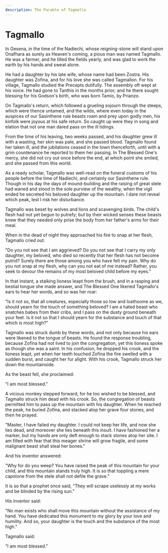 ```yaml
---
description: The Parable of Tagmallo
---
```


# Tagmallo

In Gesena, in the time of the Nadiechi, whose reigning-stone will stand upon Onafhara as surely as Heaven's coming, a pious man was named Tagmallo. He was a farmer, and he tilled the fields yearly, and was glad to work the earth by his hands and sweat alone.&#x20;

He had a daughter by his late wife, whose name had been Zostra. His daughter was Zofina, and for his love she was called Tagmallon. For his village, Tagmallo studied the Precepts dutifully. The assembly oft wept at his voice. He had gone to Tanthis in the months prior; and he there sought blessing for his Godson's birth, who was born Tamio, by Prianzo.&#x20;

On Tagmallo's return, which followed a grueling sojourn through the steeps, which were thence untamed, and the wilds, where even today in the auspices of our Sasinthene rule beasts roam and prey upon godly men, his kinfolk were joyous at his safe return. So caught up were they in song and elation that not one man dared pass on the ill tidings.

From the time of his leaving, two weeks passed, and his daughter grew ill with a wasting, her skin was pale, and she passed blood. Tagmallo found her taken ill, and the jubilations ceased in the town thenceforth, until with a grim countenance he reported to them her passing. In The Blessed One's mercy, she did not cry out once before the end, at which point she smiled, and she passed from this world.

As a ready scholar, Tagmallo was well-read on the funeral customs of his people before the time of Nadiechi, and certainly our Sasinthene rule. Though in his day the days of mound-building and the raising of great stele had waned and stood in the sole purview of the wealthy, when the vigil ended he secreted his beloved daughter up the mountain. I dare not reveal which peak, lest I risk her disturbance.&#x20;

Tagmallo was beset by wolves and lions and scavenging birds. The child's flesh had not yet begun to putrefy; but by their wicked senses these beasts knew that they needed only prise the body from her father's arms for their meal.

When in the dead of night they approached his fire to snap at her flesh, Tagmallo cried out:

"Do you not see that I am aggrieved? Do you not see that I carry my only daughter, my beloved, who died so recently that her flesh has not become putrid? Surely there are those among you who have felt my pain. Why do you not snap at my flesh, why can you not eat of me instead? Rather, you seek to devour the remains of my most beloved child before my eyes."

In that instant, a stalking lioness leapt from the brush, and in a rasping and bestial tongue she made answer, and The Blessed One likened Tagmallo's ears to hear her words, and so was her roar:

"Is it not so, that all creatures, especially those so low and loathsome as we, should yearn for the touch of something beloved? I am a hated beast who snatches babes from their cribs, and I pass on the dusty ground beneath your feet. Is it not so that I should yearn for the substance and touch of that which is most high?"

Tagmallo was struck dumb by these words, and not only because his ears were likened to the tongue of beasts. He found the response troubling, because Zofina had not lived to join the congregation, yet this lioness spoke as though she was a saint. In his confusion, he dropped his crook, and the lioness leapt, yet when her teeth touched Zofina the fire swelled with a sudden burst, and caught her fur alight. With his crook, Tagmallo struck her down the mountainside.&#x20;

As the beast fell, she proclaimed:

"I am most blessed."

A vicious monkey stepped forward, for he too wished to be blessed, and Tagmallo struck him dead with his crook. So, the congregation of beasts permitted him to pass up the mountain with his daughter. When he reached the peak, he buried Zofina, and stacked atop her grave four stones, and then he prayed.

"Master, I have failed my daughter. I could not keep her life, and now she lies dead, and moreover she lies beneath this insult. I have fashioned her a marker, but my hands are only deft enough to stack stones atop her site. I am filled with fear that this meager shrine will grow fragile, and some malignant beast shall steal her bones."

And his inventor answered:

"Why for do you weep? You have raised the peak of this mountain for your child, and this mountain stands truly high. It is so that toppling a mere capstone from the stele shall not defile the grave."

It is so that a prophet once said, "They will scrape uselessly at my works and be blinded by the rising sun."

His inventor said:

"No man exists who shall move this mountain without the assistance of my hand. You have dedicated this monument to my glory by your love and humility. And so, your daughter is the touch and the substance of the most high."

Tagmallo said:

"I am most blessed."
